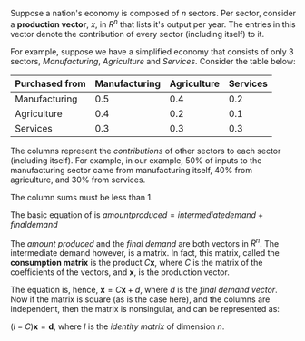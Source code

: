
Suppose a nation's economy is composed of $n$ sectors. Per sector, consider a **production vector**,
$x$, in $R^n$ that lists it's output per year. The entries in this vector denote the contribution
of every sector (including itself) to it. 

For example, suppose we have a simplified economy that consists of only 3 sectors, *Manufacturing*,
*Agriculture* and *Services*. Consider the table below: 

|Purchased from|Manufacturing|Agriculture|Services|
|------------- |------------- | ----------- | --------|
|Manufacturing | 0.5         | 0.4 | 0.2|
|Agriculture   | 0.4         | 0.2 | 0.1|
|Services      | 0.3         | 0.3 | 0.3|

The columns represent the *contributions* of other sectors to each sector (including itself). 
For example, in our example, $50\%$ of inputs to the manufacturing sector came from manufacturing 
itself, $40\%$ from agriculture, and $30\%$ from services. 

The column sums must be less than 1. 

The basic equation of is
$amount{ produced} = intermediate{ demand} + final{ demand}$

The *amount produced* and the *final demand* are both vectors in $R^n$. The intermediate demand
however, is a matrix. In fact, this matrix, called the **consumption matrix** is the product $C\textbf{x}$,
where $C$ is the matrix of the coefficients of the vectors, and $\textbf{x}$, is the production vector.

The equation is, hence, $\textbf{x} = C\textbf{x} + d$, where *d* is the *final demand vector*. Now if the matrix
is square (as is the case here), and the columns are independent, then the matrix is nonsingular,
and can be represented as: 

$(I-C)\textbf{x} = \textbf{d}$, where $I$ is the *identity matrix* of dimension *n*. 
